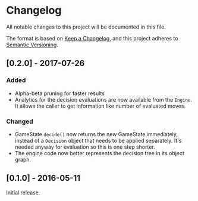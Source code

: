 # Changelog
All notable changes to this project will be documented in this file.

The format is based on [Keep a Changelog](https://keepachangelog.com/en/1.0.0/),
and this project adheres to [Semantic Versioning](https://semver.org/spec/v2.0.0.html).

## [0.2.0] - 2017-07-26
### Added
- Alpha-beta pruning for faster results
- Analytics for the decision evaluations are now available from the `Engine`. It
  allows the caller to get information like number of evaluated moves.

### Changed
- GameState `decide()` now returns the new GameState immediately, instead of a
  `Decision` object that needs to be applied separately. It's needed anyway for 
  evaluation so this is one step shorter.
- The engine code now better represents the decision tree in its object graph.

## [0.1.0] - 2016-05-11
Initial release.